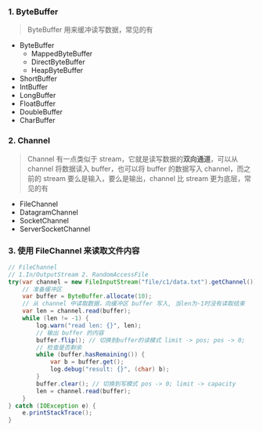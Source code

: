 ### 1. ByteBuffer
> ByteBuffer 用来缓冲读写数据，常见的有
* ByteBuffer
    * MappedByteBuffer
    * DirectByteBuffer
    * HeapByteBuffer
* ShortBuffer
* IntBuffer
* LongBuffer
* FloatBuffer
* DoubleBuffer
* CharBuffer

### 2. Channel 
> Channel 有一点类似于 stream，它就是读写数据的**双向通道**，可以从 channel 将数据读入 buffer，也可以将 buffer 的数据写入 channel，而之前的 stream 要么是输入，要么是输出，channel 比 stream 更为底层，常见的有
* FileChannel
* DatagramChannel
* SocketChannel
* ServerSocketChannel

### 3. 使用 FileChannel 来读取文件内容
```java
// FileChannel
// 1.In/OutputStream 2. RandomAccessFile
try(var channel = new FileInputStream("file/c1/data.txt").getChannel()) {
    // 准备缓冲区
    var buffer = ByteBuffer.allocate(10);
    // 从 channel 中读取数据，向缓冲区 buffer 写入, 当len为-1时没有读取结束
    var len = channel.read(buffer);
    while (len != -1) {
        log.warn("read len: {}", len);
        // 输出 buffer 的内容
        buffer.flip(); // 切换到buffer的读模式 limit -> pos; pos -> 0;
        // 检查是否剩余
        while (buffer.hasRemaining()) {
            var b = buffer.get();
            log.debug("result: {}", (char) b);
        }
        buffer.clear(); // 切换到写模式 pos -> 0; limit -> capacity
        len = channel.read(buffer);
    }
} catch (IOException e) {
    e.printStackTrace();
}
```